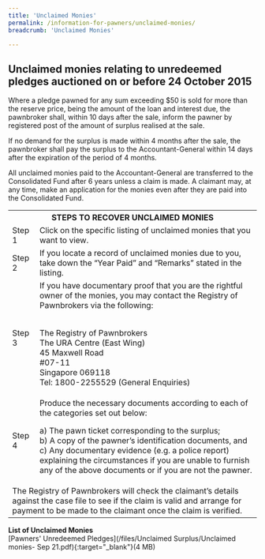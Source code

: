 ```yaml
---
title: 'Unclaimed Monies'
permalink: /information-for-pawners/unclaimed-monies/
breadcrumb: 'Unclaimed Monies'

---
```



Unclaimed monies relating to unredeemed pledges auctioned on or before 24 October 2015
---
Where a pledge pawned for any sum exceeding $50 is sold for more than the reserve price, being the amount of the loan and interest due, the pawnbroker shall, within 10 days after the sale, inform the pawner by registered post of the amount of surplus realised at the sale.

If no demand for the surplus is made within 4 months after the sale, the pawnbroker shall pay the surplus to the Accountant-General within 14 days after the expiration of the period of 4 months.

All unclaimed monies paid to the Accountant-General are transferred to the Consolidated Fund after 6 years unless a claim is made. A claimant may, at any time, make an application for the monies even after they are paid into the Consolidated Fund.

<table>
  <tr>
    <th colspan="2">STEPS TO RECOVER UNCLAIMED MONIES</th>
  </tr>
  <tr>
    <td>Step 1</td>
    <td> Click on the specific listing of unclaimed monies that you want to view. </td>
  </tr>
  <tr>
    <td>Step 2</td>
    <td>If you locate a record of unclaimed monies due to you, take down the “Year Paid” and “Remarks” stated in the listing.</td>
   </tr>
  <tr>
      <td>Step 3</td>
    <td>	
If you have documentary proof that you are the rightful owner of the monies, you may contact the Registry of Pawnbrokers via the following:<br><br>

 
The Registry of Pawnbrokers<br>
The URA Centre (East Wing)<br>
45 Maxwell Road<br>
#07-11<br>
Singapore 069118<br>
Tel: 1800-2255529 (General Enquiries) </td>

  </tr>
  <tr>
    <td>Step 4</td>
  <td>Produce the necessary documents according to each of the categories set out below:

a)      The pawn ticket corresponding to the surplus;<br>
b)      A copy of the pawner’s identification documents, and<br>
c)      Any documentary evidence (e.g. a police report) explaining the circumstances if you are unable to furnish any of the above documents or if you are not the pawner.</td>
</tr>

<tr><td colspan="2">The Registry of Pawnbrokers will check the claimant’s details against the case file to see if the claim is valid and arrange for payment to be made to the claimant once the claim is verified.</td></tr></table>

**List of Unclaimed Monies**<br>
[Pawners' Unredeemed Pledges](/files/Unclaimed Surplus/Unclaimed monies- Sep 21.pdf){:target="_blank"}(4 MB)

